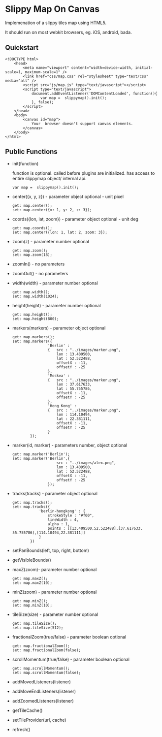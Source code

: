 Slippy Map On Canvas
=============

Implemenation of a slippy tiles map using <canvas> HTML5.

It should run on most webkit browsers, eg. iOS, android, bada.

Quickstart
----------

	<!DOCTYPE html>
		<head>
			<meta name="viewport" content="width=device-width, initial-scale=1, maximum-scale=1" />		
			<link href="css/map.css" rel="stylesheet" type="text/css" media="all" />
			<script src="js/map.js" type="text/javascript"></script>
			<script type="text/javascript">
				document.addEventListener('DOMContentLoaded', function(){
					var map =  slippymap().init();
				}, false);
			</script>	
		</head>
		<body>
			<canvas id="map">
				Your  browser doesn't support canvas elements.			
			</canvas>
		</body>
	</html>
	
	
Public Functions
----------

*   init(function)

	function is optional. called before plugins are initialized.
	has access to entire slippymap object/ internal api.

		var map =  slippymap().init();

*   center({x, y, z}) - parameter object optional - unit pixel

		get: map.center();
		set: map.center({x: 1, y: 2, z: 3});
	
*   coords({lon, lat, zoom}) - parameter object optional - unit deg

		get: map.coords();
		set: map.center({lon: 1, lat: 2, zoom: 3});

*   zoom(z) - parameter number optional

		get: map.zoom();
		set: map.zoom(18);

*   zoomIn() - no parameters
*   zoomOut() - no parameters
*   width(width) - parameter number optional

		get: map.width();
		set: map.width(1024);

*   height(height) - parameter number optional

		get: map.height();
		set: map.height(800);

*   markers(markers) - parameter object optional

		get: map.markers();
		set: map.markers({	
						'Berlin' : 
						{	src : "../images/marker.png",
							lon : 13.409500,
							lat : 52.522488,
							offsetX : -11,
							offsetY : -25
						},
						'Moskva' : 
						{	src : "../images/marker.png",
							lon : 37.617633,
							lat : 55.755786,
							offsetX : -11,
							offsetY : -25
						},
						'Hong Kong' : 
						{	src : "../images/marker.png",
							lon : 114.10494,
							lat : 22.381111,
							offsetX : -11,
							offsetY : -25
						}
				});

*   marker(id, marker) - parameters number, object optional

		get: map.marker('Berlin');
		set: map.marker('Berlin',{	
							src : "../images/alex.png",
							lon : 13.409500,
							lat : 52.522488,
							offsetX : -11,
							offsetY : -25
						});

*   tracks(tracks) - parameter object optional

		get: map.tracks();
		set: map.tracks({
					'berlin-hongkong' : {
						strokeStyle : "#f00",
						lineWidth : 4,
						alpha : 1,
						points : [[13.409500,52.522488],[37.617633, 55.755786],[114.10494,22.381111]]
					}
				})		

*   setPanBounds(left, top, right, bottom)
*   getVisibleBounds()
*   maxZ(zoom)- parameter number optional

		get: map.maxZ();
		set: map.maxZ(10);

*   minZ(zoom) - parameter number optional

		get: map.minZ();
		set: map.minZ(10);

*   tileSize(size) - parameter number optional

		get: map.tileSize();
		set: map.tileSize(512);

*   fractionalZoom(true/false) - parameter boolean optional

		get: map.fractionalZoom();
		set: map.fractionalZoom(false);

*   scrollMomentum(true/false) - parameter boolean optional

		get: map.scrollMomentum();
		set: map.scrollMomentum(false);

*   addMovedListeners(listener)
*   addMoveEndListeners(listener)
*   addZoomedListeners(listener)
*   getTileCache()
*   setTileProvider(url, cache)
*   refresh()